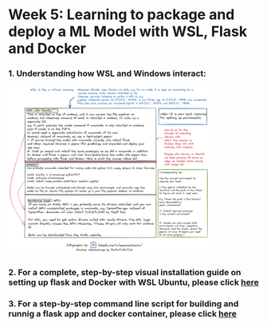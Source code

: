 # Week 5: Learning to package and deploy a ML Model with WSL, Flask and Docker

### 1. Understanding how WSL and Windows interact:

<img src = ./MLZoomcamp_WSL_x1.png width=80% height=80%>

### 2. For a complete, step-by-step visual installation guide on setting up flask and Docker with WSL Ubuntu, please click [here](./Setting_up_WSL%2BDocker.md)

### 3. For a step-by-step command line script for building and runnig a flask app and docker container, please click [here](./Create_flask_app_docker.sh)
